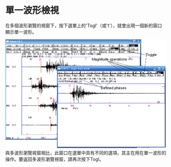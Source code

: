 # 單一波形檢視

在多個波形瀏覽的視窗下，按下選單上的'Togl'（或't'），就會出現一個新的窗口顯示單一波形。

![](/assets/seisan-tutorial-018.png)與多波形瀏覽視窗相比，此窗口在選單中具有不同的選項，其主在用在單一波形的操作。要返回多波形瀏覽視窗，請再次按下Togl。

